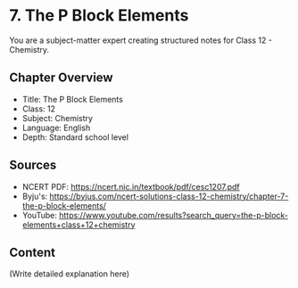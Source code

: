 # 7. The P Block Elements

You are a subject-matter expert creating structured notes for Class 12 - Chemistry.

## Chapter Overview
- Title: The P Block Elements
- Class: 12
- Subject: Chemistry
- Language: English
- Depth: Standard school level

## Sources
- NCERT PDF: https://ncert.nic.in/textbook/pdf/cesc1207.pdf
- Byju's: https://byjus.com/ncert-solutions-class-12-chemistry/chapter-7-the-p-block-elements/
- YouTube: https://www.youtube.com/results?search_query=the-p-block-elements+class+12+chemistry

## Content
(Write detailed explanation here)
